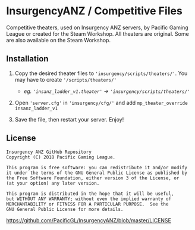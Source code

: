 # InsurgencyANZ / Competitive Files
Competitive theaters, used on Insurgency ANZ servers, by Pacific Gaming League or created for the Steam Workshop. All theaters are original. Some are also available on the Steam Workshop.

## Installation
1) Copy the desired theater files to `'insurgency/scripts/theaters/'`. You may have to create `'/scripts/theaters/'`
    * *eg. `'insanz_ladder_v1.theater'` -> `'insurgency/scripts/theaters/'`*

2) Open `'server.cfg'` in `'insurgency/cfg/'` and add `mp_theater_override insanz_ladder_v1`

3) Save the file, then restart your server. Enjoy!

## License
    Insurgency ANZ GitHub Repository
    Copyright (C) 2018 Pacific Gaming League.

    This program is free software: you can redistribute it and/or modify
    it under the terms of the GNU General Public License as published by
    the Free Software Foundation, either version 3 of the License, or
    (at your option) any later version.

    This program is distributed in the hope that it will be useful,
    but WITHOUT ANY WARRANTY; without even the implied warranty of
    MERCHANTABILITY or FITNESS FOR A PARTICULAR PURPOSE.  See the
    GNU General Public License for more details.
https://github.com/PacificGL/InsurgencyANZ/blob/master/LICENSE
